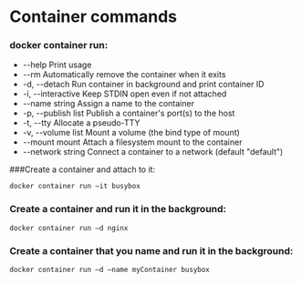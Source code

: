 # Container commands

### docker container run:

* --help Print usage
* --rm Automatically remove the container when it exits
* -d, --detach Run container in background and print container ID
* -i, --interactive Keep STDIN open even if not attached
* --name string Assign a name to the container
* -p, --publish list Publish a container's port(s) to the host
* -t, --tty Allocate a pseudo-TTY
* -v, --volume list Mount a volume (the bind type of mount)
* --mount mount Attach a filesystem mount to the container
* --network string Connect a container to a network (default "default")


###Create a container and attach to it:
```
docker container run –it busybox
```

### Create a container and run it in the background:

```
docker container run –d nginx
```

### Create a container that you name and run it in the background:

```
docker container run –d –name myContainer busybox
```

